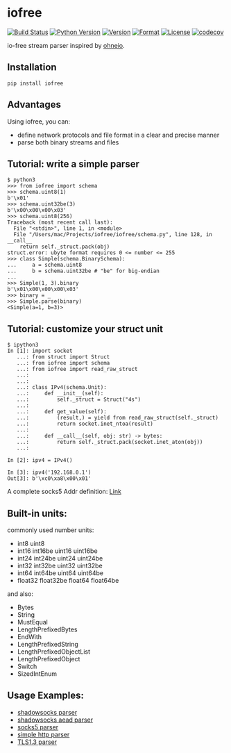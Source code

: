 # iofree

[![Build Status](https://travis-ci.org/guyingbo/iofree.svg?branch=master)](https://travis-ci.org/guyingbo/iofree)
[![Python Version](https://img.shields.io/pypi/pyversions/iofree.svg)](https://pypi.python.org/pypi/iofree)
[![Version](https://img.shields.io/pypi/v/iofree.svg)](https://pypi.python.org/pypi/iofree)
[![Format](https://img.shields.io/pypi/format/iofree.svg)](https://pypi.python.org/pypi/iofree)
[![License](https://img.shields.io/pypi/l/iofree.svg)](https://pypi.python.org/pypi/iofree)
[![codecov](https://codecov.io/gh/guyingbo/iofree/branch/master/graph/badge.svg)](https://codecov.io/gh/guyingbo/iofree)

io-free stream parser inspired by [ohneio](https://github.com/acatton/ohneio).

## Installation

~~~
pip install iofree
~~~

## Advantages

Using iofree, you can:

* define network protocols and file format in a clear and precise manner
* parse both binary streams and files


## Tutorial: write a simple parser

~~~
$ python3
>>> from iofree import schema
>>> schema.uint8(1)
b'\x01'
>>> schema.uint32be(3)
b'\x00\x00\x00\x03'
>>> schema.uint8(256)
Traceback (most recent call last):
  File "<stdin>", line 1, in <module>
  File "/Users/mac/Projects/iofree/iofree/schema.py", line 128, in __call__
    return self._struct.pack(obj)
struct.error: ubyte format requires 0 <= number <= 255
>>> class Simple(schema.BinarySchema):
...     a = schema.uint8
...     b = schema.uint32be # "be" for big-endian
...
>>> Simple(1, 3).binary
b'\x01\x00\x00\x00\x03'
>>> binary = _
>>> Simple.parse(binary)
<Simple(a=1, b=3)>
~~~

## Tutorial: customize your struct unit

~~~
$ ipython3
In [1]: import socket
   ...: from struct import Struct
   ...: from iofree import schema
   ...: from iofree import read_raw_struct
   ...:
   ...:
   ...: class IPv4(schema.Unit):
   ...:     def __init__(self):
   ...:         self._struct = Struct("4s")
   ...:
   ...:     def get_value(self):
   ...:         (result,) = yield from read_raw_struct(self._struct)
   ...:         return socket.inet_ntoa(result)
   ...:
   ...:     def __call__(self, obj: str) -> bytes:
   ...:         return self._struct.pack(socket.inet_aton(obj))
   ...:

In [2]: ipv4 = IPv4()

In [3]: ipv4('192.168.0.1')
Out[3]: b'\xc0\xa8\x00\x01'
~~~

A complete socks5 Addr definition: [Link](https://github.com/guyingbo/iofree/blob/master/iofree/contrib/common.py)

## Built-in units:

commonly used number units:
* int8 uint8
* int16 int16be uint16 uint16be
* int24 int24be uint24 uint24be
* int32 int32be uint32 uint32be
* int64 int64be uint64 uint64be
* float32 float32be float64 float64be

and also:
* Bytes
* String
* MustEqual
* LengthPrefixedBytes
* EndWith
* LengthPrefixedString
* LengthPrefixedObjectList
* LengthPrefixedObject
* Switch
* SizedIntEnum

## Usage Examples:

* [shadowsocks parser](https://github.com/guyingbo/shadowproxy/blob/master/shadowproxy/proxies/shadowsocks/parser.py)
* [shadowsocks aead parser](https://github.com/guyingbo/shadowproxy/blob/master/shadowproxy/proxies/aead/parser.py)
* [socks5 parser](https://github.com/guyingbo/shadowproxy/blob/master/shadowproxy/proxies/socks/parser.py)
* [simple http parser](https://github.com/guyingbo/shadowproxy/blob/master/shadowproxy/proxies/http/parser.py)
* [TLS1.3 parser](https://github.com/guyingbo/tls1.3/blob/master/tls/models.py)
